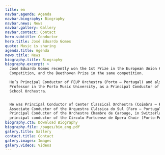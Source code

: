 ```yaml
---
title: en
navbar.agenda: Agenda
navbar.biography: Biography
navbar.news: News
navbar.gallery: Gallery
navbar.contact: Contact
hero.subtitle: Conductor
hero.title: José Eduardo Gomes
quote: Music is sharing
agenda.title: Agenda
news.title: News
biography.title: Biography
biography.excerpt: >
  José Eduardo Gomes recently won the 1st Prize in the European Union Conducting
  Competition, and the Beethoven Prize in the same competition.

  He’s Principal Conductor of FEUP Orchestra (Porto – Portugal) and also
  Professor in the Porto Music University, as a Principal Conductor of the
  School Orchestra.


  He was Principal Conductor of Center Classical Orchestra (Coimbra – Portugal),
  Associate Conductor of the Orquestra Clássica do Sul (Faro – Portugal),
  Principal Conductor of the Orchestre Chambre de Carouge, in Switzerland and
  principal conductor of the Circulo Portuense de Opera Choir (Porto-Portugal).
biography.cta: Download Biography
biography.file: /pages/bio_eng.pdf
galery.title: Gallery
contact.title: Contact
galery.images: Images
galery.videos: Videos
---
```


